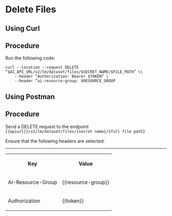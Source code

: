 <!-- loioedf9b1b0d47c4db69a5bfb56f290c711 -->

# Delete Files

<a name="task_i3h_n13_tcc"/>

<!-- task\_i3h\_n13\_tcc -->

## Using Curl



<a name="task_i3h_n13_tcc__steps_us3_fv3_tcc"/>

## Procedure

Run the following code:

```
curl --location --request DELETE “$AI_API_URL/v2/lm/dataset/files/$SECRET_NAME/$FILE_PATH” \\
	--header “Authorization: Bearer $TOKEN” \
	--header “ai-resource-group: $RESOURCE_GROUP
```

<a name="task_cxf_n13_tcc"/>

<!-- task\_cxf\_n13\_tcc -->

## Using Postman



<a name="task_cxf_n13_tcc__steps_pyt_3v3_tcc"/>

## Procedure

Send a DELETE request to the endpoint `{{apiurl}}/v2/lm/dataset/files/{secret name}/{full file path}`

Ensure that the following headers are selected:

****


<table>
<tr>
<th valign="top">

Key

</th>
<th valign="top">

Value

</th>
</tr>
<tr>
<td valign="top">

AI-Resource-Group

</td>
<td valign="top">

\{\{resource-group\}\}

</td>
</tr>
<tr>
<td valign="top">

Authorization

</td>
<td valign="top">

\{\{token\}\}

</td>
</tr>
</table>

